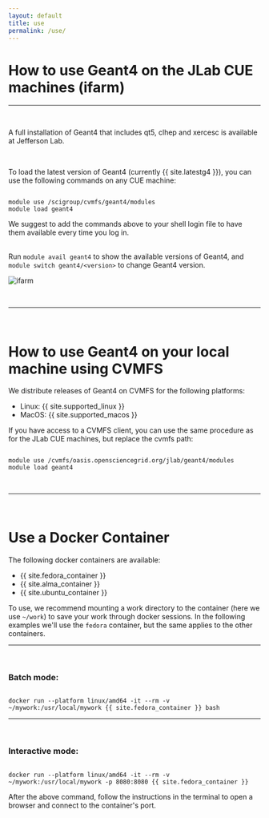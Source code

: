 ```yaml
---
layout: default
title: use 
permalink: /use/
---
```




# How to use Geant4 on the JLab CUE machines (ifarm)

---

<br/>

A full installation of Geant4 that includes qt5, clhep and xercesc is available at Jefferson Lab.

<br/>

To load the latest version of Geant4 (currently {{ site.latestg4 }}), you can use the following commands on any CUE machine:

```shell

module use /scigroup/cvmfs/geant4/modules 
module load geant4

```

<div class="info">
	We suggest to add the commands above to your shell login file to have them available every time you log in.
</div>

<br/>

Run `module avail geant4` to show the available versions of Geant4, and `module switch geant4/<version>` to change Geant4 version.


![ifarm](../assets/gifs/ifarm.gif)

<br/>

---

<br/>



# How to use Geant4 on your local machine using CVMFS

We distribute releases of Geant4 on CVMFS for the following platforms:

- Linux: {{ site.supported_linux }}
- MacOS: {{ site.supported_macos }}


If you have access to a CVMFS client, you can use the same procedure as for the JLab CUE machines, but replace the cvmfs path:

```shell

module use /cvmfs/oasis.opensciencegrid.org/jlab/geant4/modules 
module load geant4

```


<br/>

---

<br/>

# Use a Docker Container

The following docker containers are available:

- {{ site.fedora_container }}
- {{ site.alma_container }}
- {{ site.ubuntu_container }}

To use, we recommend mounting a work directory to the container (here we use `~/work`) to save your work through docker sessions.
In the following examples we'll use the `fedora` container, but the same applies to the other containers.

---

<br/>

### Batch mode:

```

docker run --platform linux/amd64 -it --rm -v ~/mywork:/usr/local/mywork {{ site.fedora_container }} bash

```


---

<br/>


### Interactive mode:


```

docker run --platform linux/amd64 -it --rm -v ~/mywork:/usr/local/mywork -p 8080:8080 {{ site.fedora_container }}

```

After the above command, follow the instructions in the terminal to open a browser and connect to the container's port.




<script src="/g4home/assets/copyCode.js"></script>
